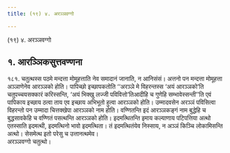 ```yaml
---
title: (१९) ४. अरञ्ञवग्गो

---
```

(१९) ४. अरञ्ञवग्गो  


## १. आरञ्ञिकसुत्तवण्णना

१८१. चतुत्थस्स पठमे मन्दत्ता मोमूहत्ताति नेव समादानं जानाति, न आनिसंसं। अत्तनो पन मन्दत्ता मोमूहत्ता अञ्ञाणेनेव आरञ्ञको होति। पापिच्छो इच्छापकतोति ‘‘अरञ्ञे मे विहरन्तस्स ‘अयं आरञ्ञको’ति चतुपच्चयसक्कारं करिस्सन्ति, ‘अयं भिक्खु लज्जी पविवित्तो’तिआदीहि च गुणेहि सम्भावेस्सन्ती’’ति एवं पापिकाय इच्छाय ठत्वा ताय एव इच्छाय अभिभूतो हुत्वा आरञ्ञको होति। उम्मादवसेन अरञ्ञं पविसित्वा विहरन्तो पन उम्मादा चित्तक्खेपा आरञ्ञको नाम होति। वण्णितन्ति इदं आरञ्ञकङ्गं नाम बुद्धेहि च बुद्धसावकेहि च वण्णितं पसत्थन्ति आरञ्ञको होति। इदमत्थितन्ति इमाय कल्याणाय पटिपत्तिया अत्थो एतस्साति इदमत्थी, इदमत्थिनो भावो इदमत्थिता। तं इदमत्थितंयेव निस्साय, न अञ्ञं किञ्चि लोकामिसन्ति अत्थो। सेसमेत्थ इतो परेसु च उत्तानत्थमेव।  
अरञ्ञवग्गो चतुत्थो।  